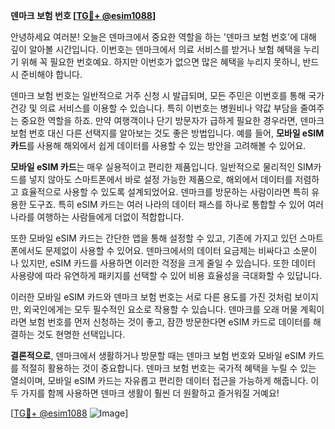 **덴마크 보험 번호 [[TG💪+ @esim1088](https://t.me/s/esim1088)]**

안녕하세요 여러분! 오늘은 덴마크에서 중요한 역할을 하는 '덴마크 보험 번호'에 대해 깊이 알아볼 시간입니다. 이번호는 덴마크에서 의료 서비스를 받거나 보험 혜택을 누리기 위해 꼭 필요한 번호예요. 하지만 이번호가 없으면 많은 혜택을 누리지 못하니, 반드시 준비해야 합니다.

덴마크 보험 번호는 일반적으로 거주 신청 시 발급되며, 모든 주민은 이번호를 통해 국가 건강 및 의료 서비스를 이용할 수 있습니다. 특히 이번호는 병원비나 약값 부담을 줄여주는 중요한 역할을 하죠. 만약 여행객이나 단기 방문자가 급하게 필요한 경우라면, 덴마크 보험 번호 대신 다른 선택지를 알아보는 것도 좋은 방법입니다. 예를 들어, **모바일 eSIM 카드**를 사용해 해외에서 쉽게 데이터를 사용할 수 있는 방안을 고려해볼 수 있어요.

**모바일 eSIM 카드**는 매우 실용적이고 편리한 제품입니다. 일반적으로 물리적인 SIM카드를 넣지 않아도 스마트폰에서 바로 설정 가능한 제품으로, 해외에서 데이터를 저렴하고 효율적으로 사용할 수 있도록 설계되었어요. 덴마크를 방문하는 사람이라면 특히 유용한 도구죠. 특히 eSIM 카드는 여러 나라의 데이터 패스를 하나로 통합할 수 있어 여러 나라를 여행하는 사람들에게 더없이 적합합니다.

또한 모바일 eSIM 카드는 간단한 앱을 통해 설정할 수 있고, 기존에 가지고 있던 스마트폰에서도 문제없이 사용할 수 있어요. 덴마크에서의 데이터 요금제는 비싸다고 소문이 나 있지만, eSIM 카드를 사용하면 이러한 걱정을 크게 줄일 수 있습니다. 또한 데이터 사용량에 따라 유연하게 패키지를 선택할 수 있어 비용 효율성을 극대화할 수 있답니다.

이러한 모바일 eSIM 카드와 덴마크 보험 번호는 서로 다른 용도를 가진 것처럼 보이지만, 외국인에게는 모두 필수적인 요소로 작용할 수 있습니다. 덴마크를 오래 머물 계획이라면 보험 번호를 먼저 신청하는 것이 좋고, 잠깐 방문한다면 eSIM 카드로 데이터를 해결하는 것도 현명한 선택입니다.

**결론적으로**, 덴마크에서 생활하거나 방문할 때는 덴마크 보험 번호와 모바일 eSIM 카드를 적절히 활용하는 것이 중요합니다. 덴마크 보험 번호는 국가적 혜택을 누릴 수 있는 열쇠이며, 모바일 eSIM 카드는 자유롭고 편리한 데이터 접근을 가능하게 해줍니다. 이 두 가지를 함께 사용하면 덴마크 생활이 훨씬 더 원활하고 즐거워질 거예요!

[[TG💪+ @esim1088](https://t.me/s/esim1088) ![Image](https://i.postimg.cc/Y0z9fWf4/image.png)]